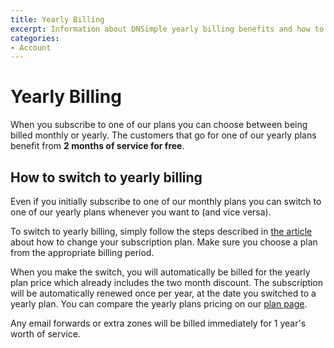 ```yaml
---
title: Yearly Billing
excerpt: Information about DNSimple yearly billing benefits and how to activate it.
categories:
- Account
---
```


# Yearly Billing

When you subscribe to one of our plans you can choose between being billed monthly or yearly. The customers that go for one of our yearly plans benefit from **2 months of service for free**.


## How to switch to yearly billing

Even if you initially subscribe to one of our monthly plans you can switch to one of our yearly plans whenever you want to (and vice versa).

To switch to yearly billing, simply follow the steps described in [the article](/articles/changing-plans/) about how to change your subscription plan. Make sure you choose a plan from the appropriate billing period.

When you make the switch, you will automatically be billed for the yearly plan price which already includes the two month discount. The subscription will be automatically renewed once per year, at the date you switched to a yearly plan. You can compare the yearly plans pricing on our [plan page](https://dnsimple.com/pricing).

<note>
Any email forwards or extra zones will be billed immediately for 1 year's worth of service.
</note>
